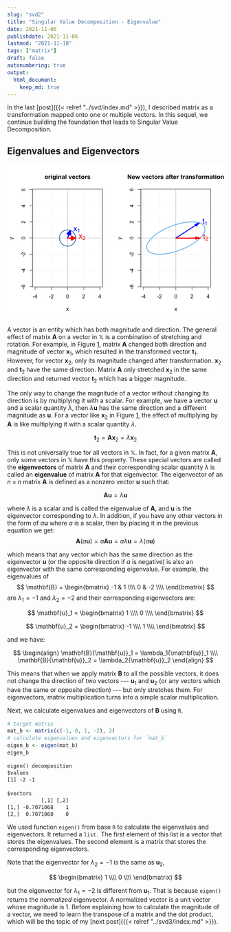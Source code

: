 ```yaml
---
slug: "svd2"
title: "Singular Value Decomposition - Eigenvalue"
date: 2021-11-06
publishdate: 2021-11-06
lastmod: "2021-11-18"
tags: ["matrix"]
draft: false
autonumbering: true
output:
  html_document:
    keep_md: true
---
```


In the last [post]({{< relref "../svd/index.md" >}}),
I described matrix as a transformation mapped onto one or multiple vectors.
In this sequel, we continue building the foundation that leads to
Singular Value Decomposition.






## Eigenvalues and Eigenvectors

![circle and ellipse](circle-transform-1.png "A circle (left) and a ellipse after transformation (right), as seen in the previous post.")

A vector is an entity which has both magnitude and direction. 
The general effect of matrix $\mathbf{A}$ on a vector in $\mathbb{X}$ 
is a combination of stretching and rotation.
For example, in Figure [1](#circle-figure),
matrix $\mathbf{A}$ changed both direction and magnitude of vector $\mathbf{x}_1$,
which resulted in the transformed vector $\mathbf{t}_1$. 
However, for vector $\mathbf{x}_2$, only its magnitude changed after transformation. 
$\mathbf{x}_2$ and $\mathbf{t}_2$ have the same direction. 
Matrix $\mathbf{A}$ only stretched $\mathbf{x}_2$ in the same direction 
and returned vector $\mathbf{t}_2$ which has a bigger magnitude. 

The only way to change the magnitude of a vector without changing its direction 
is by multiplying it with a scalar. 
For example, we have a vector $\mathbf{u}$ and a scalar quantity $\lambda$, 
then $\lambda\mathbf{u}$ has the same direction and a different magnitude as $\mathbf{u}$.
For a vector like $\mathbf{x}_2$ in Figure [1](#circle-figure),
the effect of multiplying by $\mathbf{A}$
is like multiplying it with a scalar quantity $\lambda$.

$$
\mathbf{t}_2 = \mathbf{A}\mathbf{x}_2 = \lambda\mathbf{x}_2
$$ 

This is not universally true for all vectors in $\mathbb{X}$. 
In fact, for a given matrix $\mathbf{A}$,
only some vectors in $\mathbb{X}$ have this property. 
These special vectors are called the **eigenvectors** of matrix $\mathbf{A}$
and their corresponding scalar quantity $\lambda$ is called
an **eigenvalue** of matrix $\mathbf{A}$ for that eigenvector. 
The eigenvector of an $n \times n$ matrix $\mathbf{A}$ is defined as a nonzero vector
$\mathbf{u}$ such that:

$$
\mathbf{A}\mathbf{u} = \lambda\mathbf{u}
$$ 

where $\lambda$ is a scalar and is called the eigenvalue of $\mathbf{A}$, 
and $\mathbf{u}$ is the eigenvector corresponding to $\lambda$. 
In addition, if you have any other vectors in the form of $a\mathbf{u}$ 
where $a$ is a scalar, 
then by placing it in the previous equation we get:
$$
\mathbf{A}(a\mathbf{u}) = a\mathbf{A}\mathbf{u} = a\lambda\mathbf{u} = \lambda(a\mathbf{u})
$$ 

which means that any vector which has the same direction as the eigenvector $\mathbf{u}$ 
(or the opposite direction if $a$ is negative) is also an eigenvector 
with the same corresponding eigenvalue. 
For example, the eigenvalues of 
$$
\mathbf{B} = 
\begin{bmatrix}
  -1 & 1 \\\\
  0 & -2 \\\\
\end{bmatrix}
$$ 
are $\lambda_1 = -1$ and $\lambda_2 = -2$ and their corresponding eigenvectors are:

$$
\mathbf{u}_1 = 
\begin{bmatrix}
  1 \\\\
  0 \\\\
\end{bmatrix}
$$

$$
\mathbf{u}_2 = 
\begin{bmatrix}
  -1 \\\\
  1 \\\\
\end{bmatrix}
$$ 

and we have:

$$
\begin{align}
\mathbf{B}{\mathbf{u}}_1 = \lambda_1{\mathbf{u}}_1 \\\\
\mathbf{B}{\mathbf{u}}_2 = \lambda_2{\mathbf{u}}_2
\end{align}
$$

This means that when we apply matrix $\mathbf{B}$ to all the possible vectors, 
it does not change the direction of two vectors --- $\mathbf{u}_1$ and $\mathbf{u}_2$
(or any vectors which have the same or opposite direction) ---
but only stretches them. 
For eigenvectors, matrix multiplication turns into a simple scalar multiplication.

Next, we calculate eigenvalues and eigenvectors of $\mathbf{B}$ using `R`.

```r 
# target matrix
mat_b <- matrix(c(-1, 0, 1, -2), 2)
# calculate eigenvalues and eigenvectors for `mat_b`
eigen_b <- eigen(mat_b)
eigen_b
```

```
eigen() decomposition
$values
[1] -2 -1

$vectors
           [,1] [,2]
[1,] -0.7071068    1
[2,]  0.7071068    0
```

We used function `eigen()` from base `R` to calculate the eigenvalues and eigenvectors. 
It returned a `list.` 
The first element of this list is a vector that stores the eigenvalues. 
The second element is a matrix that stores the corresponding eigenvectors. 

Note that the eigenvector for ${\lambda}_2 = -1$ is the same as ${\mathbf{u}}_2$, 

$$
\begin{bmatrix}
  1 \\\\
  0 \\\\
\end{bmatrix}
$$

but the eigenvector for ${\lambda}_1 = -2$ is different from ${\mathbf{u}}_1$. 
That is because `eigen()` returns the *normalized* eigenvector.
A normalized vector is a unit vector whose magnitude is 1. 
Before explaining how to calculate the magnitude of a vector, 
we need to learn the transpose of a matrix and the dot product,
which will be the topic of my 
[next post]({{< relref "../svd3/index.md" >}}).

